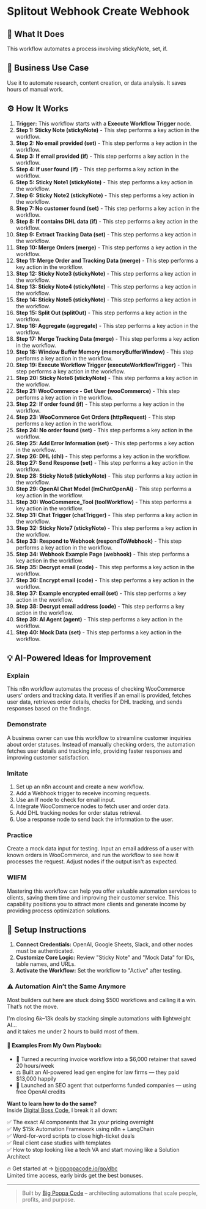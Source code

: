 # Splitout Webhook Create Webhook

## 🚀 What It Does
This workflow automates a process involving stickyNote, set, if.

## 💼 Business Use Case
Use it to automate research, content creation, or data analysis. It saves hours of manual work.

## ⚙️ How It Works
1.  **Trigger:** This workflow starts with a **Execute Workflow Trigger** node.
2. **Step 1: Sticky Note (stickyNote)** - This step performs a key action in the workflow.
3. **Step 2: No email provided (set)** - This step performs a key action in the workflow.
4. **Step 3: If email provided (if)** - This step performs a key action in the workflow.
5. **Step 4: If user found (if)** - This step performs a key action in the workflow.
6. **Step 5: Sticky Note1 (stickyNote)** - This step performs a key action in the workflow.
7. **Step 6: Sticky Note2 (stickyNote)** - This step performs a key action in the workflow.
8. **Step 7: No customer found (set)** - This step performs a key action in the workflow.
9. **Step 8: If contains DHL data (if)** - This step performs a key action in the workflow.
10. **Step 9: Extract Tracking Data (set)** - This step performs a key action in the workflow.
11. **Step 10: Merge Orders (merge)** - This step performs a key action in the workflow.
12. **Step 11: Merge Order and Tracking Data (merge)** - This step performs a key action in the workflow.
13. **Step 12: Sticky Note3 (stickyNote)** - This step performs a key action in the workflow.
14. **Step 13: Sticky Note4 (stickyNote)** - This step performs a key action in the workflow.
15. **Step 14: Sticky Note5 (stickyNote)** - This step performs a key action in the workflow.
16. **Step 15: Split Out (splitOut)** - This step performs a key action in the workflow.
17. **Step 16: Aggregate (aggregate)** - This step performs a key action in the workflow.
18. **Step 17: Merge Tracking Data (merge)** - This step performs a key action in the workflow.
19. **Step 18: Window Buffer Memory (memoryBufferWindow)** - This step performs a key action in the workflow.
20. **Step 19: Execute Workflow Trigger (executeWorkflowTrigger)** - This step performs a key action in the workflow.
21. **Step 20: Sticky Note6 (stickyNote)** - This step performs a key action in the workflow.
22. **Step 21: WooCommerce - Get User (wooCommerce)** - This step performs a key action in the workflow.
23. **Step 22: If order found (if)** - This step performs a key action in the workflow.
24. **Step 23: WooCommerce Get Orders (httpRequest)** - This step performs a key action in the workflow.
25. **Step 24: No order found (set)** - This step performs a key action in the workflow.
26. **Step 25: Add Error Information (set)** - This step performs a key action in the workflow.
27. **Step 26: DHL (dhl)** - This step performs a key action in the workflow.
28. **Step 27: Send Response (set)** - This step performs a key action in the workflow.
29. **Step 28: Sticky Note8 (stickyNote)** - This step performs a key action in the workflow.
30. **Step 29: OpenAI Chat Model (lmChatOpenAi)** - This step performs a key action in the workflow.
31. **Step 30: WooCommerce_Tool (toolWorkflow)** - This step performs a key action in the workflow.
32. **Step 31: Chat Trigger (chatTrigger)** - This step performs a key action in the workflow.
33. **Step 32: Sticky Note7 (stickyNote)** - This step performs a key action in the workflow.
34. **Step 33: Respond to Webhook (respondToWebhook)** - This step performs a key action in the workflow.
35. **Step 34: Webhook Example Page (webhook)** - This step performs a key action in the workflow.
36. **Step 35: Decrypt email (code)** - This step performs a key action in the workflow.
37. **Step 36: Encrypt email (code)** - This step performs a key action in the workflow.
38. **Step 37: Example encrypted email (set)** - This step performs a key action in the workflow.
39. **Step 38: Decrypt email address (code)** - This step performs a key action in the workflow.
40. **Step 39: AI Agent (agent)** - This step performs a key action in the workflow.
41. **Step 40: Mock Data (set)** - This step performs a key action in the workflow.

## 💡 AI-Powered Ideas for Improvement
### Explain
This n8n workflow automates the process of checking WooCommerce users' orders and tracking data. It verifies if an email is provided, fetches user data, retrieves order details, checks for DHL tracking, and sends responses based on the findings.

### Demonstrate
A business owner can use this workflow to streamline customer inquiries about order statuses. Instead of manually checking orders, the automation fetches user details and tracking info, providing faster responses and improving customer satisfaction.

### Imitate
1. Set up an n8n account and create a new workflow.
2. Add a Webhook trigger to receive incoming requests.
3. Use an If node to check for email input.
4. Integrate WooCommerce nodes to fetch user and order data.
5. Add DHL tracking nodes for order status retrieval.
6. Use a response node to send back the information to the user.

### Practice
Create a mock data input for testing. Input an email address of a user with known orders in WooCommerce, and run the workflow to see how it processes the request. Adjust nodes if the output isn't as expected.

### WIIFM
Mastering this workflow can help you offer valuable automation services to clients, saving them time and improving their customer service. This capability positions you to attract more clients and generate income by providing process optimization solutions.

## 🔧 Setup Instructions
1. **Connect Credentials:** OpenAI, Google Sheets, Slack, and other nodes must be authenticated.
2. **Customize Core Logic:** Review "Sticky Note" and "Mock Data" for IDs, table names, and URLs.
3. **Activate the Workflow:** Set the workflow to "Active" after testing.

### ⚠️ Automation Ain’t the Same Anymore

Most builders out here are stuck doing $500 workflows and calling it a win.  
That’s not the move.  

I'm closing $6k–$13k deals by stacking simple automations with lightweight AI...  
and it takes me under 2 hours to build most of them.

#### 🧠 Examples From My Own Playbook:
- 🔁 Turned a recurring invoice workflow into a $6,000 retainer that saved 20 hours/week  
- ⚖️ Built an AI-powered lead gen engine for law firms — they paid $13,000 happily  
- 🚀 Launched an SEO agent that outperforms funded companies — using free OpenAI credits  

**Want to learn how to do the same?**  
Inside [Digital Boss Code](https://bigpoppacode.io/go/dbc), I break it all down:

✅ The exact AI components that 3x your pricing overnight  
✅ My $15k Automation Framework using n8n + LangChain  
✅ Word-for-word scripts to close high-ticket deals  
✅ Real client case studies with templates  
✅ How to stop looking like a tech VA and start moving like a Solution Architect  

🔥 Get started at → [bigpoppacode.io/go/dbc](https://bigpoppacode.io/go/dbc)  
Limited time access, early birds get the best bonuses.

---
> Built by [Big Poppa Code](https://bigpoppacode.io) – architecting automations that scale people, profits, and purpose.
